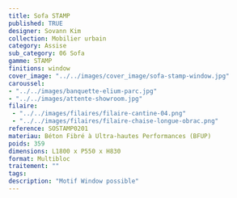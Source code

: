 ```yaml
---
title: Sofa STAMP 
published: TRUE
designer: Sovann Kim
collection: Mobilier urbain
category: Assise
sub_category: 06 Sofa
gamme: STAMP
finitions: window
cover_image: "../../images/cover_image/sofa-stamp-window.jpg"
caroussel: 
- "../../images/banquette-elium-parc.jpg"
- "../../images/attente-showroom.jpg"
filaire: 
 - "../../images/filaires/filaire-cantine-04.png"
 - "../../images/filaires/filaire-chaise-longue-obrac.png"
reference: SOSTAMP0201
materiau: Béton Fibré à Ultra-hautes Performances (BFUP)
poids: 359
dimensions: L1800 x P550 x H830 
format: Multibloc
traitement: ""
tags: 
description: "Motif Window possible"
---
```

